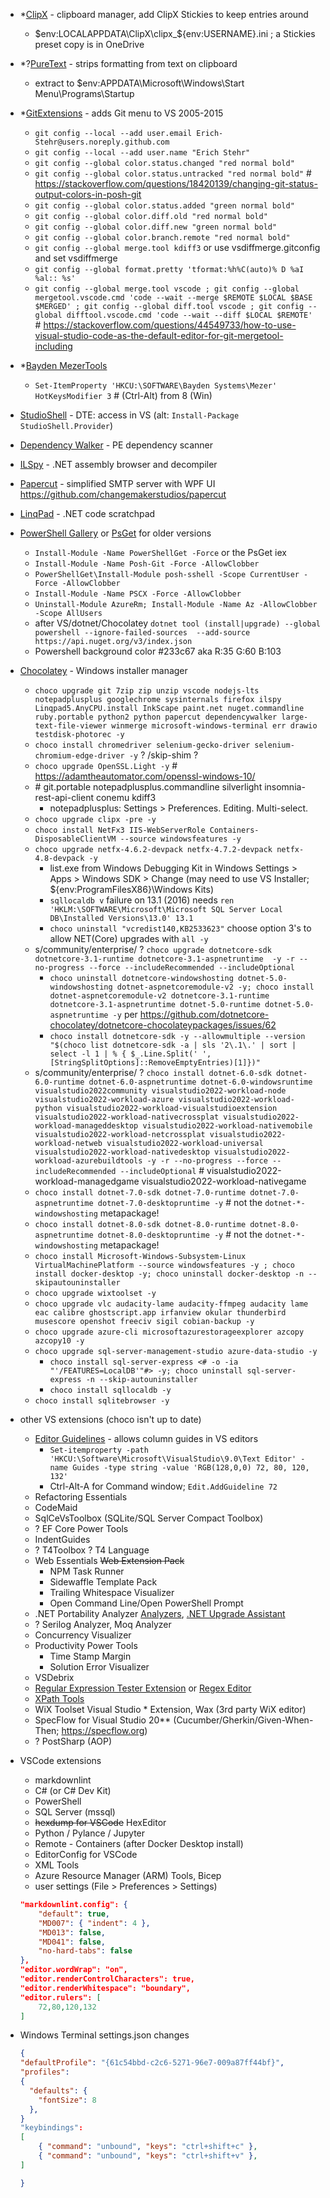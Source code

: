 - *[ClipX](https://web.archive.org/web/20200111230002/https://bluemars.org/clipx/) - clipboard manager, add ClipX Stickies to keep entries around
    - $env:LOCALAPPDATA\ClipX\clipx_${env:USERNAME}.ini ; a Stickies preset copy is in OneDrive
- *?[PureText](http://stevemiller.net/puretext/) - strips formatting from text on clipboard
    - extract to $env:APPDATA\Microsoft\Windows\Start Menu\Programs\Startup
- *[GitExtensions](http://gitextensions.github.io/) - adds Git menu to VS 2005-2015
    - `git config --local --add user.email Erich-Stehr@users.noreply.github.com`
    - `git config --local --add user.name "Erich Stehr"`
    - `git config --global color.status.changed "red normal bold"`
    - `git config --global color.status.untracked "red normal bold"` # <https://stackoverflow.com/questions/18420139/changing-git-status-output-colors-in-posh-git>
    - `git config --global color.status.added "green normal bold"`
    - `git config --global color.diff.old "red normal bold"`
    - `git config --global color.diff.new "green normal bold"`
    - `git config --global color.branch.remote "red normal bold"`
    - `git config --global merge.tool kdiff3` or use vsdiffmerge.gitconfig and set vsdiffmerge
    - `git config --global format.pretty 'tformat:%h%C(auto)% D %aI %al:: %s'`
    - `git config --global merge.tool vscode ; git config --global mergetool.vscode.cmd 'code --wait --merge $REMOTE $LOCAL $BASE $MERGED' ; git config --global diff.tool vscode ; git config --global difftool.vscode.cmd 'code --wait --diff $LOCAL $REMOTE'` # <https://stackoverflow.com/questions/44549733/how-to-use-visual-studio-code-as-the-default-editor-for-git-mergetool-including>

- *[Bayden MezerTools](https://bayden.com/mezer)
    - `Set-ItemProperty 'HKCU:\SOFTWARE\Bayden Systems\Mezer' HotKeysModifier 3` # (Ctrl-Alt) from 8 (Win)
- [StudioShell](http://studioshell.codeplex.com/) - DTE: access in VS (alt: `Install-Package StudioShell.Provider`)
- [Dependency Walker](http://www.dependencywalker.com/) - PE dependency scanner
- [ILSpy](https://github.com/icsharpcode/ILSpy) - .NET assembly browser and decompiler
- [Papercut](http://papercut.codeplex.com/) - simplified SMTP server with WPF UI <https://github.com/changemakerstudios/papercut>
- [LinqPad](http://www.linqpad.net) - .NET code scratchpad
- [PowerShell Gallery](https://www.powershellgallery.com/) or [PsGet](https://psget.net/) for older versions
    - `Install-Module -Name PowerShellGet -Force` or the PsGet iex
    - `Install-Module -Name Posh-Git -Force -AllowClobber`
    - `PowerShellGet\Install-Module posh-sshell -Scope CurrentUser -Force -AllowClobber`
    - `Install-Module -Name PSCX -Force -AllowClobber`
    - `Uninstall-Module AzureRm; Install-Module -Name Az -AllowClobber -Scope AllUsers`
    - after VS/dotnet/Chocolatey `dotnet tool (install|upgrade) --global powershell --ignore-failed-sources  --add-source https://api.nuget.org/v3/index.json`
    - Powershell background color #233c67 aka R:35 G:60 B:103
- [Chocolatey](https://chocolatey.org/install) - Windows installer manager
    - `choco upgrade git 7zip zip unzip vscode nodejs-lts notepadplusplus googlechrome sysinternals firefox ilspy Linqpad5.AnyCPU.install InkScape paint.net nuget.commandline ruby.portable python2 python papercut dependencywalker large-text-file-viewer winmerge microsoft-windows-terminal err drawio testdisk-photorec -y`
    - `choco install chromedriver selenium-gecko-driver selenium-chromium-edge-driver -y` ? /skip-shim ?
    - `choco upgrade OpenSSL.Light -y` # <https://adamtheautomator.com/openssl-windows-10/>
    - \# git.portable notepadplusplus.commandline silverlight insomnia-rest-api-client conemu kdiff3
        - notepadplusplus: Settings > Preferences. Editing. Multi-select.
    - `choco upgrade clipx -pre -y`
    - `choco install NetFx3 IIS-WebServerRole Containers-DisposableClientVM --source windowsfeatures -y`
    - `choco upgrade netfx-4.6.2-devpack netfx-4.7.2-devpack netfx-4.8-devpack -y`
        - list.exe from Windows Debugging Kit in Windows Settings > Apps > Windows SDK > Change (may need to use VS Installer; ${env:ProgramFilesX86}\Windows Kits)
        - `sqllocaldb v` failure on 13.1 (2016) needs `ren 'HKLM:\SOFTWARE\Microsoft\Microsoft SQL Server Local DB\Installed Versions\13.0' 13.1`
        - `choco uninstall "vcredist140,KB2533623"` choose option 3's to allow NET(Core) upgrades with `all -y`
    - s/community/enterprise/ ? `choco upgrade dotnetcore-sdk dotnetcore-3.1-runtime dotnetcore-3.1-aspnetruntime  -y -r --no-progress --force --includeRecommended --includeOptional`
        - `choco uninstall dotnetcore-windowshosting dotnet-5.0-windowshosting dotnet-aspnetcoremodule-v2 -y; choco install  dotnet-aspnetcoremodule-v2 dotnetcore-3.1-runtime dotnetcore-3.1-aspnetruntime dotnet-5.0-runtime dotnet-5.0-aspnetruntime -y` per <https://github.com/dotnetcore-chocolatey/dotnetcore-chocolateypackages/issues/62>
        - `choco install dotnetcore-sdk -y --allowmultiple --version "$(choco list dotnetcore-sdk -a | sls '2\.1\.' | sort | select -l 1 | % { $_.Line.Split(' ', [StringSplitOptions]::RemoveEmptyEntries)[1]})"`
    - s/community/enterprise/ ? ` choco install dotnet-6.0-sdk dotnet-6.0-runtime dotnet-6.0-aspnetruntime dotnet-6.0-windowsruntime visualstudio2022community visualstudio2022-workload-node visualstudio2022-workload-azure visualstudio2022-workload-python visualstudio2022-workload-visualstudioextension visualstudio2022-workload-nativecrossplat visualstudio2022-workload-manageddesktop visualstudio2022-workload-nativemobile visualstudio2022-workload-netcrossplat visualstudio2022-workload-netweb visualstudio2022-workload-universal visualstudio2022-workload-nativedesktop visualstudio2022-workload-azurebuildtools -y -r --no-progress --force --includeRecommended --includeOptional ` # visualstudio2022-workload-managedgame visualstudio2022-workload-nativegame
    - `choco install dotnet-7.0-sdk dotnet-7.0-runtime dotnet-7.0-aspnetruntime dotnet-7.0-desktopruntime -y` # not the `dotnet-*-windowshosting` metapackage!
    - `choco install dotnet-8.0-sdk dotnet-8.0-runtime dotnet-8.0-aspnetruntime dotnet-8.0-desktopruntime -y` # not the `dotnet-*-windowshosting` metapackage!
    - `choco install Microsoft-Windows-Subsystem-Linux VirtualMachinePlatform --source windowsfeatures -y ; choco install docker-desktop -y; choco uninstall docker-desktop -n --skipautouninstaller`
    - `choco upgrade wixtoolset -y`
    - `choco upgrade vlc audacity-lame audacity-ffmpeg audacity lame eac calibre ghostscript.app irfanview okular thunderbird musescore openshot freeciv sigil cobian-backup -y`
    - `choco upgrade azure-cli microsoftazurestorageexplorer azcopy azcopy10 -y`
    - `choco upgrade sql-server-management-studio azure-data-studio -y`
        - `choco install sql-server-express <# -o -ia "'/FEATURES=LocalDB'"#> -y; choco uninstall sql-server-express -n --skip-autouninstaller`
        - `choco install sqllocaldb -y`
    - `choco install sqlitebrowser -y`

- other VS extensions (choco isn't up to date)
    - [Editor Guidelines](https://marketplace.visualstudio.com/items?itemName=PaulHarrington.EditorGuidelines) - allows column guides in VS editors
        - `Set-itemproperty -path 'HKCU:\Software\Microsoft\VisualStudio\9.0\Text Editor' -name Guides -type string -value 'RGB(128,0,0) 72, 80, 120, 132'`
        - Ctrl-Alt-A for Command window; `Edit.AddGuideline 72`
    - Refactoring Essentials
    - CodeMaid
    - SqlCeVsToolbox (SQLite/SQL Server Compact Toolbox)
    - ? EF Core Power Tools
    - IndentGuides
    - ? T4Toolbox ? T4 Language
    - Web Essentials ~~Web Extension Pack~~
        - NPM Task Runner
        - Sidewaffle Template Pack
        - Trailing Whitespace Visualizer
        - Open Command Line/Open PowerShell Prompt
    - .NET Portability Analyzer [Analyzers](https://docs.microsoft.com/en-us/dotnet/standard/analyzers/), [.NET Upgrade Assistant](https://docs.microsoft.com/en-us/dotnet/core/porting/upgrade-assistant-overview)
    - ? Serilog Analyzer, Moq Analyzer
    - Concurrency Visualizer
    - Productivity Power Tools
        - Time Stamp Margin
        - Solution Error Visualizer
    - VSDebrix
    - [Regular Expression Tester Extension](https://marketplace.visualstudio.com/items?itemName=AndreasAndersen.RegularExpressionTesterExtension) or [Regex Editor](https://marketplace.visualstudio.com/items?itemName=GeorgyLosenkov.RegexEditorLite)
    - [XPath Tools](https://marketplace.visualstudio.com/items?itemName=UliWeltersbach.XPathInformation)
    - WiX Toolset Visual Studio * Extension, Wax (3rd party WiX editor)
    - SpecFlow for Visual Studio 20** (Cucumber/Gherkin/Given-When-Then; <https://specflow.org>)
    - ? PostSharp (AOP)

- VSCode extensions
    - markdownlint
    - C# (or C# Dev Kit)
    - PowerShell
    - SQL Server (mssql)
    - ~~hexdump for VSCode~~ HexEditor
    - Python / Pylance / Jupyter
    - Remote - Containers (after Docker Desktop install)
    - EditorConfig for VSCode
    - XML Tools
    - Azure Resource Manager (ARM) Tools, Bicep
    - user settings (File > Preferences > Settings)

    ```json
    "markdownlint.config": {
        "default": true,
        "MD007": { "indent": 4 },
        "MD013": false,
        "MD041": false,
        "no-hard-tabs": false
    },
    "editor.wordWrap": "on",
    "editor.renderControlCharacters": true,
    "editor.renderWhitespace": "boundary",
    "editor.rulers": [
        72,80,120,132
    ]
    ```

- Windows Terminal settings.json changes

    ```json
    {
    "defaultProfile": "{61c54bbd-c2c6-5271-96e7-009a87ff44bf}",
    "profiles":
    {
      "defaults": {
        "fontSize": 8
      },
    }
    "keybindings":
    [
        { "command": "unbound", "keys": "ctrl+shift+c" },
        { "command": "unbound", "keys": "ctrl+shift+v" },
    ]

    }
    ```
